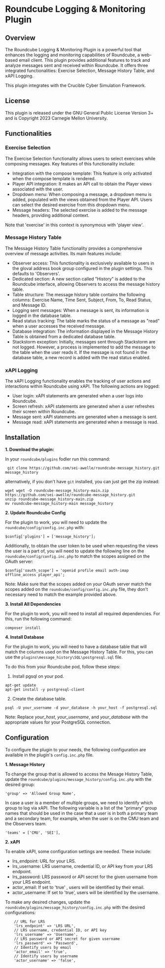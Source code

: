 # Roundcube Logging & Monitoring Plugin
## Overview
The Roundcube Logging & Monitoring Plugin is a powerful tool that enhances the logging and monitoring capabilities of Roundcube, a web-based email client. This plugin provides additional features to track and analyze messages sent and received within Roundcube. It offers three integrated functionalities: Exercise Selection, Message History Table, and xAPI Logging.

This plugin integrates with the Crucible Cyber Simulation Framework.

## License 
This plugin is released under the GNU General Public License Version 3+ and is Copyright 2023 Carnegie Mellon University.

## Functionalities

### Exercise Selection
The Exercise Selection functionality allows users to select exercises while composing messages. Key features of this functionality include:

- Integration with the compose template: This feature is only activated when the compose template is rendered. 
- Player API integration: It makes an API call to obtain the Player views associated with the user.
- Dropdown menu: When composing a message, a dropdown menu is added, populated with the views obtained from the Player API. Users can select the desired exercise from this dropdown menu.
- Message headers: The selected exercise is added to the message headers, providing additional context.

Note that 'exercise' in this context is synonymous with 'player view'.

### Message History Table
The Message History Table functionality provides a comprehensive overview of message activities. Its main features include:

- Observer access: This functionality is exclusively available to users in the gloval address book group configured in the plugin settings. This defaults to 'Observers'.
- Dedicated section: A new section called "History" is added to the Roundcube interface, allowing Observers to access the message history table.
- Table structure: The message history table contains the following columns: Exercise Name, Time Sent, Subject, From, To, Read Status, and Message ID.
- Logging sent messages: When a message is sent, its information is logged in the database table.
- Read status tracking: The table marks the status of a message as "read" when a user accesses the received message.
- Database integration: The information displayed in the Message History Table is obtained from a dedicated database table.
- Stackstorm exception: Initially, messages sent through Stackstorm are not logged. However, a process is implemented to add the message to the table when the user reads it. If the message is not found in the database table, a new record is added with the read status enabled.

### xAPI Logging
The xAPI Logging functionality enables the tracking of user actions and interactions within Roundcube using xAPI. The following actions are logged:

- User login: xAPI statements are generated when a user logs into Roundcube.
- Screen refresh: xAPI statements are generated when a user refreshes their screen within Roundcube.
- Message sent: xAPI statements are generated when a message is sent.
- Message read: xAPI statements are generated when a message is read.

## Installation

**1. Download the plugin:**

In your ```roundcube/plugins``` fodler run this command:

``` git clone https://github.com/sei-awelle/roundcube-message_history.git message_history```

alternatively, if you don't have ```git``` installed, you can just get the zip instead:

``` 
wget wget -O roundcube-message_history-main.zip https://github.com/sei-awelle/roundcube-message_history.git
unzip roundcube-message_history-main.zip 
mv roundcube-message_history-main message_history
```

**2. Update Roundcube Config**

For the plugin to work, you will need to update the ```roundcube/config/config.inc.php``` with:

```$config['plugins'] = ['message_history'];```

Additionally, to obtain the user token to be used when requesting the views the user is a part of, you will need to update the following line on the ```roundcube/config/config.inc.php``` to match the scopes assigned on the OAuth server:

```$config['oauth_scope'] = 'openid profile email auth-imap offline_access player_api';```

Note: Make sure that the scopes added on your OAuth server match the scopes added on the ```roundcube/config/config.inc.php``` file, they don't necessary need to match the example provided above.

**3. Install All Dependencies**

For the plugin to work, you will need to install all required dependencies.
For this, run the following command:

```composer install```

**4. Install Database**

For the plugin to work, you will need to have a database table that will match the columns used on the Message History Table. For this, you can use the ```plugins\message_history\SQL\postgresql.sql``` file.

To do this from your Roundcube pod, follow these steps:

1. Install pgsql on your pod.

```
apt-get update
apt-get install -y postgresql-client
```

2. Create the database table.
```
psql -U your_username -d your_database -h your_host -f postgresql.sql
```
Note: Replace *your_host*, *your_username*, and *your_database* with the appropriate values for your PostgreSQL connection.

## Configuration

To configure the plugin to your needs, the following configuration are available in the plugin's ```config.inc.php``` file. 

**1. Message History**

To change the group that is allowed to access the Mesage History Table, update the ```roundcube/plugins/message_history/config.inc.php``` with the desired group:

```'group' => 'Allowed Group Name', ```

In case a user is a member of multiple groups, we need to identify which group to log via xAPI. The following variable is a list of the "primary" group names that should be used in the case that a user is in both a primary team and a secondary team, for example, when the user is on the CMU team and the Observers team.

```'teams' = ['CMU', 'SEI'],```

**2. xAPI**

To enable xAPI, some configuration settings are needed. These include:

-   lrs_endpoint: URL for your LRS.
-   lrs_username: LRS username, credential ID, or API key from your LRS endpoint.
-   lrs_password: LRS password or API secret for the given username from your LRS endpoint.
-   actor_email: If set to 'true' , users will be identified by their email.
-   actor_username: If set to 'true', users will be identified by the username.

To make any desired changes, update the ```roundcube/plugins/message_history/config.inc.php``` with the desired configurations:

```
    // URL for LRS
    'lrs_endpoint' => 'LRS URL',
    // LRS username, credential ID, or API key
    'lrs_username' => 'Username',
    // LRS password or API secret for given username
    'lrs_password' => 'Password',
    // Identify users by email
    'actor_email' => 'true',
    // Identify users by username
    'actor_username' => 'false',
```



